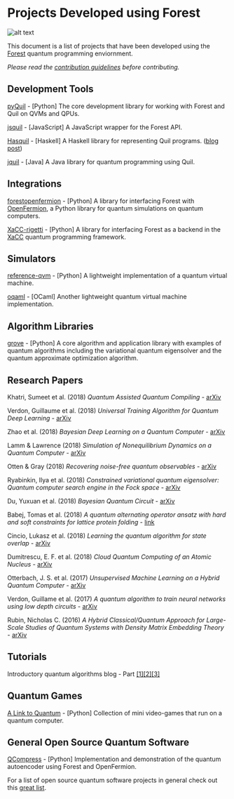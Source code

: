 # Projects Developed using Forest

![alt text](https://github.com/rigetticomputing/forest-software/blob/master/forest.png "Forest")

This document is a list of projects that have been developed using the [Forest](https://www.rigetti.com/index.php/forest) 
quantum programming enviornment.

_Please read the [contribution guidelines](https://github.com/rigetticomputing/forest-software/blob/master/CONTRIBUTING.md) before contributing._

## Development Tools

[pyQuil](http://github.com/rigetticomputing/pyquil) - [Python] The core development library for working with Forest 
and Quil on QVMs and QPUs.

[jsquil](https://github.com/mapmeld/jsquil) - [JavaScript] A JavaScript wrapper for the Forest API.

[Hasquil](https://github.com/WhatTheFunctional/Hasquil) - [Haskell] A Haskell library for representing Quil programs. ([blog post](https://whatthefunctional.wordpress.com/2018/06/03/high-level-quantum-assembly-using-haskell/))

[jquil](https://github.com/QCHackers/jquil) - [Java] A Java library for quantum programming using Quil.

## Integrations

[forestopenfermion](https://github.com/rigetticomputing/forestopenfermion) - [Python] A library for interfacing 
Forest with [OpenFermion](http://openfermion.org/), a Python library for quantum simulations on quantum computers.

[XaCC-rigetti](https://github.com/ORNL-QCI/xacc-rigetti) - [Python] A library for interfacing Forest as a backend in the [XaCC](https://github.com/ORNL-QCI/xacc) quantum programming framework.

## Simulators

[reference-qvm](https://github.com/rigetticomputing/reference-qvm) - [Python] A lightweight implementation 
of a quantum virtual machine.

[oqaml](https://github.com/rigetticomputing/oqaml) - [OCaml] Another lightweight quantum virtual machine implementation.

## Algorithm Libraries

[grove](https://github.com/rigetticomputing/grove) - [Python] A core algorithm and application library with examples of quantum algorithms including the variational quantum eigensolver and the quantum approximate optimization algorithm.

## Research Papers

Khatri, Sumeet et al. (2018) _Quantum Assisted Quantum Compiling_ - [arXiv](https://arxiv.org/abs/1807.00800)

Verdon, Guillaume et al. (2018) _Universal Training Algorithm for Quantum Deep Learning_ - [arXiv](https://arxiv.org/pdf/1806.09729.pdf)

Zhao et al. (2018) _Bayesian Deep Learning on a Quantum Computer_ - [arXiv](https://arxiv.org/pdf/1806.11463.pdf)

Lamm & Lawrence (2018) _Simulation of Nonequilibrium Dynamics on a Quantum Computer_  - [arXiv](https://arxiv.org/pdf/1806.06649.pdf)

Otten & Gray (2018) _Recovering noise-free quantum observables_ - [arXiv](https://arxiv.org/abs/1806.07860)

Ryabinkin, Ilya et al. (2018) _Constrained variational quantum eigensolver: Quantum computer search engine in
the Fock space_ - [arXiv](https://arxiv.org/pdf/1806.00461.pdf)

Du, Yuxuan et al. (2018) _Bayesian Quantum Circuit_ - [arXiv](https://arxiv.org/abs/1805.11089)

Babej, Tomas et al. (2018) _A quantum alternating operator ansatz with hard and soft constraints for lattice protein folding_ - [link](https://www.proteinqure.com/files/proteinqure_qaoa_protein_folding.pdf)

Cincio, Lukasz et al. (2018) _Learning the quantum algorithm for state overlap_ - [arXiv](https://arxiv.org/abs/1803.04114)

Dumitrescu, E. F. et al. (2018) _Cloud Quantum Computing of an Atomic Nucleus_ - [arXiv](https://arxiv.org/abs/1801.03897)

Otterbach, J. S. et al. (2017) _Unsupervised Machine Learning on a Hybrid Quantum Computer_ - [arXiv](https://arxiv.org/abs/1712.05771)

Verdon, Guillame et al. (2017) _A quantum algorithm to train neural networks using low depth circuits_ - [arXiv](https://arxiv.org/abs/1712.05304)

Rubin, Nicholas C. (2016) _A Hybrid Classical/Quantum Approach for Large-Scale Studies of Quantum Systems with Density Matrix Embedding Theory_ - [arXiv](https://arxiv.org/abs/1610.06910)

## Tutorials

Introductory quantum algorithms blog - Part [[1]](http://dkopczyk.quantee.co.uk/high-level-quantum-computing/)[[2]](http://dkopczyk.quantee.co.uk/deutschs-algorithm/)[[3]](http://dkopczyk.quantee.co.uk/grover-search/)

## Quantum Games

[A Link to Quantum](https://github.com/msohaibalam/Link_to_Quantum_game) - [Python] Collection of mini video-games that run on a quantum computer.

## General Open Source Quantum Software

[QCompress](https://github.com/hsim13372/QCompress) - [Python] Implementation and demonstration of the quantum autoencoder using Forest and OpenFermion.

For a list of open source quantum software projects in general check out this [great list](https://github.com/markf94/os_quantum_software).
